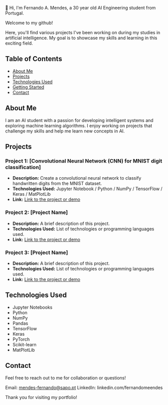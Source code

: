 👋 Hi, I'm Fernando A. Mendes, a 30 year old AI Engineering student from Portugal.

Welcome to my github! 

Here, you'll find various projects I've been working on during my studies in artificial intelligence. 
My goal is to showcase my skills and learning in this exciting field.

## Table of Contents

- [About Me](#about-me)
- [Projects](#projects)
- [Technologies Used](#technologies-used)
- [Getting Started](#getting-started)
- [Contact](#contact)

## About Me

I am an AI student with a passion for developing intelligent systems and exploring machine learning algorithms. I enjoy working on projects that challenge my skills and help me learn new concepts in AI.

## Projects

### Project 1: [Convolutional Neural Network (CNN) for MNIST digit classification]
- **Description:** Create a convolutional neural network to classify handwritten digits from the MNIST dataset.
- **Technologies Used:** Jupyter Notebook / Python / NumPy / TensorFlow / Keras / MatPlotLib
- **Link:** [Link to the project or demo](#)

### Project 2: [Project Name]
- **Description:** A brief description of this project.
- **Technologies Used:** List of technologies or programming languages used.
- **Link:** [Link to the project or demo](#)

### Project 3: [Project Name]
- **Description:** A brief description of this project.
- **Technologies Used:** List of technologies or programming languages used.
- **Link:** [Link to the project or demo](#)


## Technologies Used

- Jupyter Notebooks
- Python
- NumPy
- Pandas
- TensorFlow
- Keras
- PyTorch
- Scikit-learn
- MatPlotLib


## Contact
Feel free to reach out to me for collaboration or questions!

Email: mendes-fernando@sapo.pt
LinkedIn: linkedin.com/fernandomeendes

Thank you for visiting my portfolio!
